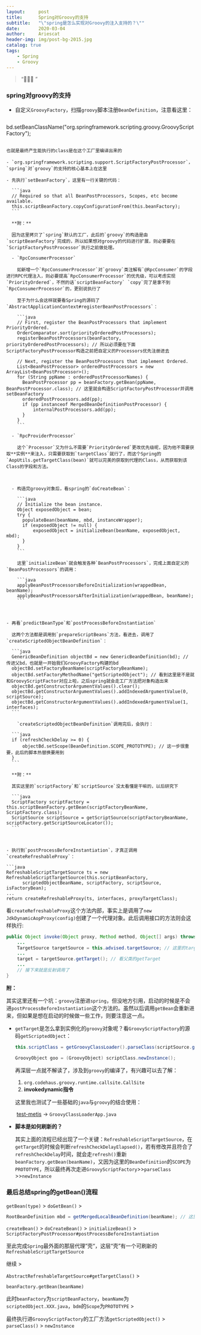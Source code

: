 ```yaml
---
layout:     post
title:      Spring对Groovy的支持
subtitle:   "\"spring是怎么实现对Groovy的注入支持的？\""
date:       2020-03-04
author:     Ariescat
header-img: img/post-bg-2015.jpg
catalog: true
tags:
    - Spring
    - Groovy
---
```


> “🙉🙉🙉 ”

### spring对groovy的支持

- 自定义`GroovyFactory`，扫描`groovy`脚本注册`BeanDefinition`，注意看这里：

  ```java
bd.setBeanClassName("org.springframework.scripting.groovy.GroovyScriptFactory");
  ```
  
  也就是最终产生能执行的class是在这个工厂里编译出来的

- `org.springframework.scripting.support.ScriptFactoryPostProcessor`，`spring`对`groovy`的支持的核心基本上在这里

  - 先执行`setBeanFactory`，这里有一行关键的代码：

    ```java
    // Required so that all BeanPostProcessors, Scopes, etc become available.
    this.scriptBeanFactory.copyConfigurationFrom(this.beanFactory);
    ```

    **附：**

    因为这里拷贝了`spring`默认的工厂，此后的`groovy`的构造是由`scriptBeanFactory`完成的，所以如果想对groovy的代码进行扩展，则必要要在`ScriptFactoryPostProcessor`执行之前做处理。

    - `RpcConsumerProcessor`

      如新增一个`RpcConsumerProcessor`对`groovy`类注解有`@RpcConsumer`的字段进行RPC代理注入，则必要提高`RpcConsumerProcessor`的优先级，可以考虑实现`PriorityOrdered`，不然的话`scriptBeanFactory` `copy`完了是拿不到`RpcConsumerProcessor`的，更别说执行了

      至于为什么会这样就要看Spring的源码了`AbstractApplicationContext#registerBeanPostProcessors`：

      ```java
      // First, register the BeanPostProcessors that implement PriorityOrdered.
      OrderComparator.sort(priorityOrderedPostProcessors);
      registerBeanPostProcessors(beanFactory, priorityOrderedPostProcessors); // 所以必须要在下面ScriptFactoryPostProcessor构造之前把自定义的Processors优先注册进去
      
      // Next, register the BeanPostProcessors that implement Ordered.
      List<BeanPostProcessor> orderedPostProcessors = new ArrayList<BeanPostProcessor>();
      for (String ppName : orderedPostProcessorNames) {
      	BeanPostProcessor pp = beanFactory.getBean(ppName, BeanPostProcessor.class); // 这里就会构造ScriptFactoryPostProcessor并调用setBeanFactory
      	orderedPostProcessors.add(pp);
      	if (pp instanceof MergedBeanDefinitionPostProcessor) {
      		internalPostProcessors.add(pp);
      	}
      }
      ```

    - `RpcProviderProcessor`

      这个`Processor`又为什么不需要`PriorityOrdered`更改优先级呢，因为他不需要获取**实例**来注入，只需要获取到`targetClass`就行了，而这个Spring的`AopUtils.getTargetClass(bean)`就可以完美的获取到代理的Class，从而获取到该Class的字段和方法。

      

    - 构造完groovy对象后，看spring的`doCreateBean`：

      ```java
      // Initialize the bean instance.
      Object exposedObject = bean;
      try {
      	populateBean(beanName, mbd, instanceWrapper);
      	if (exposedObject != null) {
      		exposedObject = initializeBean(beanName, exposedObject, mbd);
      	}
      }
      ```

      这里`initializeBean`就会触发各种`BeanPostProcessors`，完成上面自定义的`BeanPostProcessors`的调用：

      ```java
      applyBeanPostProcessorsBeforeInitialization(wrappedBean, beanName);
      applyBeanPostProcessorsAfterInitialization(wrappedBean, beanName);
      ```

    
    
  - 再看`predictBeanType`和`postProcessBeforeInstantiation`

    这两个方法都是调用到`prepareScriptBeans`方法，看进去，调用了`createScriptedObjectBeanDefinition`：

    ```java
    GenericBeanDefinition objectBd = new GenericBeanDefinition(bd); // 传进父bd，也就是一开始我们GroovyFactory构建的bd
    objectBd.setFactoryBeanName(scriptFactoryBeanName);
    objectBd.setFactoryMethodName("getScriptedObject"); // 看到这里是不是就和GroovyScriptFactor对应上啦，之后spring就会走工厂方法把对象构造出来
    objectBd.getConstructorArgumentValues().clear();
    objectBd.getConstructorArgumentValues().addIndexedArgumentValue(0, scriptSource);
    objectBd.getConstructorArgumentValues().addIndexedArgumentValue(1, interfaces);
    ```

      `createScriptedObjectBeanDefinition`调用完后，会执行：

    ```java
    if (refreshCheckDelay >= 0) {
      	objectBd.setScope(BeanDefinition.SCOPE_PROTOTYPE); // 这一步很重要，此后的脚本热替换要用到
    }
    ```

    **附：**

    其实这里的`scriptFactory`和`scriptSource`没太看懂是干嘛的，以后研究下

    ```java
    ScriptFactory scriptFactory = this.scriptBeanFactory.getBean(scriptFactoryBeanName, ScriptFactory.class);
    ScriptSource scriptSource = getScriptSource(scriptFactoryBeanName, scriptFactory.getScriptSourceLocator());
    ```

      

- 执行到`postProcessBeforeInstantiation`，才真正调用`createRefreshableProxy`：

  ```java
  RefreshableScriptTargetSource ts = new RefreshableScriptTargetSource(this.scriptBeanFactory,
  		scriptedObjectBeanName, scriptFactory, scriptSource, isFactoryBean);
  ...
  return createRefreshableProxy(ts, interfaces, proxyTargetClass);
  
  ```
  看`createRefreshableProxy`这个方法内部，事实上是调用了`new JdkDynamicAopProxy(config)`创建了一个代理对象。此后调用接口的方法则会这样执行:
  
  ```java
  public Object invoke(Object proxy, Method method, Object[] args) throws Throwable {
      ...
      TargetSource targetSource = this.advised.targetSource; // 这里的targetSource就是RefreshableScriptTargetSource
      ...
      target = targetSource.getTarget(); // 看父类的getTarget
      ...
      // 接下来就是反射调用了
  }
  
  ```
  
  **附：**
  
  其实这里还有一个坑：`groovy`注册进`spring`，但没地方引用，启动的时候是不会进`postProcessBeforeInstantiation`这个方法的。虽然以后调用`getBean`会重新进来，但如果是想在启动的时候做一些工作，则要注意这一点。
  
  
  
- `getTarget`是怎么拿到实例化的`groovy`对象呢？看`GroovyScriptFactory`的源码`getScriptedObject`：

  ```java
  this.scriptClass = getGroovyClassLoader().parseClass(scriptSource.getScriptAsString(), scriptSource.suggestedClassName()); // 这里面把groovy编译为字节码，并装载进虚拟机
  
  GroovyObject goo = (GroovyObject) scriptClass.newInstance();
  ```

  再深层一点就不解读了，涉及到`groovy`的编译了，有兴趣可以去了解：

    1. `org.codehaus.groovy.runtime.callsite.CallSite`
    2. **invokedynamic指令**

  这里我也测试了一些基础的`java`与`groovy`的结合使用：

  ​	[test-metis](https://github.com/Ariescat/test-metis) -> `GroovyClassLoaderApp.java` 

  

- **脚本是如何刷新的？**

  其实上面的流程已经出现了一个关键：`RefreshableScriptTargetSource`，在`getTarget`的时候会判断`refreshCheckDelayElapsed()`，若有修改并且符合了`refreshCheckDelay`时间，就会走`refresh()`重新`beanFactory.getBean(beanName)`，又因为这里的`BeanDefinition`的`SCOPE`为`PROTOTYPE`，所以最终再次走进`GroovyScriptFactory`>>`parseClass` >>`newInstance`



### 最后总结spring的getBean()流程

`getBean(type)` > `doGetBean()` > 

```java
RootBeanDefinition mbd = getMergedLocalBeanDefinition(beanName); // 这里mbd的beanClassName为GroovyScriptFactory，并且默认为单例
```

`createBean()` > `doCreateBean()` > `initializeBean()` > `ScriptFactoryPostProcessor#postProcessBeforeInstantiation` 

至此完成`Spring`最外面的那层代理”壳“，这层“壳”有一个可刷新的`RefreshableScriptTargetSource`

继续 >

`AbstractRefreshableTargetSource#getTargetClass()` >

`beanFactory.getBean(beanName)`

此时`beanFactory`为`scriptBeanFactory`，`beanName`为`scriptedObject.XXX.java`，`bdm`的`Scope`为`PROTOTYPE` >

最终执行进`GroovyScriptFactory`的工厂方法`getScriptedObject()` > `parseClass()` > `newInstance`